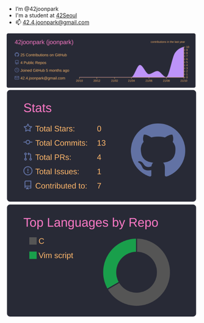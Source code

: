 - I’m @42joonpark
- I'm a student at [42Seoul](https://42seoul.kr/seoul42/main/view)
- 📫 42.4.joonpark@gmail.com

[![](https://raw.githubusercontent.com/42joonpark/42joonpark/main/profile-summary-card-output/dracula/0-profile-details.svg)](https://github.com/vn7n24fzkq/github-profile-summary-cards)
[![](https://raw.githubusercontent.com/42joonpark/42joonpark/main/profile-summary-card-output/dracula/3-stats.svg)](https://github.com/vn7n24fzkq/github-profile-summary-cards)
[![](https://raw.githubusercontent.com/42joonpark/42joonpark/main/profile-summary-card-output/dracula/1-repos-per-language.svg)](https://github.com/vn7n24fzkq/github-profile-summary-cards)
